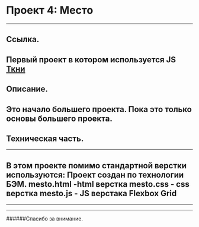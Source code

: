 # Проект 4: Место
---
## Ссылка.
Первый проект в котором используется JS [Ткни](https://beerbear0.github.io/mesto/mesto.html)
---
## Описание.
Это начало большего проекта. Пока это только основы большего проекта.
---
## Техническая часть. 
---
В этом проекте помимо стандартной верстки используются:
Проект создан по технологии БЭМ.
mesto.html -html верстка 
mesto.css - css верстка
mesto.js - JS верстака
Flexbox
Grid
---
---
---
######Спасибо за внимание.
